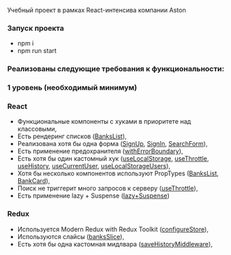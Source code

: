 Учебный проект в рамках React-интенсива компании Aston

### Запуск проекта

- npm i
- npm run start

### Реализованы следующие требования к функциональности:

### 1 уровень (необходимый минимум)

### React

- Функциональные компоненты c хуками в приоритете над классовыми,
- Есть рендеринг списков ([BanksList](./src/widgets/BanksList/BanksList.tsx)),
- Реализована хотя бы одна форма ([SignUp](./src/features/auth/signUp/ui/SignUpForm/SignUpForm.tsx), [SignIn](./src/features/auth/signIn/ui/SignInForm/SignInForm.tsx), [SearchForm](./src/features/search/ui/SearchForm/SearchForm.tsx)),
- Есть применение предохранителя ([withErrorBoundary](./src/index.tsx)),
- Есть хотя бы один кастомный хук ([useLocalStorage](./src/shared/hooks/useLocalStorage.ts), [useThrottle](./src/shared/hooks/useThrottle.ts), [useHistory](./src/shared/hooks/useHistory.ts), [useCurrentUser](./src/shared//hooks/useCurrentUser.ts), [useLocalStorageUsers](./src/shared/hooks/useLocalStorageUsers.ts)),
- Хотя бы несколько компонентов используют PropTypes ([BanksList](./src/widgets/BanksList/BanksList.tsx), [BankCard](./src/entities/bank/ui/bank-card/index.tsx)),
- Поиск не триггерит много запросов к серверу ([useThrottle](./src/shared/hooks/useThrottle.ts)),
- Есть применение lazy + Suspense ([lazy+Suspense](./src/app/index.tsx))

### Redux

- Используется Modern Redux with Redux Toolkit ([configureStore](./src/app/redux/store.ts)),
- Используются слайсы ([banksSlice](./src/app/redux/banksSlice.ts)),
- Есть хотя бы одна кастомная мидлвара ([saveHistoryMiddleware](./src/app/redux/saveHistoryMiddleware.ts)),
